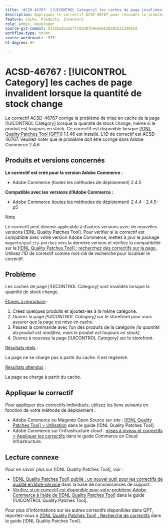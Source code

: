 ```yaml
---
title: 'ACSD-46767: [!UICONTROL Category] les caches de page invalident lorsque la quantité de stock change'
description: Appliquez le correctif ACSD-46767 pour résoudre le problème Adobe Commerce où la page [!UICONTROL Category] est mise en cache invalide lorsque la quantité de stock change, même si le produit est toujours en stock.
feature: Cache, Products, Inventory
role: Admin, Developer
source-git-commit: d722ba5ba25ffc03d87b9eddeb2830353124055d
workflow-type: tm+mt
source-wordcount: '373'
ht-degree: 0%

---
```


# ACSD-46767 : [!UICONTROL Category] les caches de page invalident lorsque la quantité de stock change

Le correctif ACSD-46767 corrige le problème de mise en cache de la page [!UICONTROL Category] lorsque la quantité de stock change, même si le produit est toujours en stock. Ce correctif est disponible lorsque [[!DNL Quality Patches Tool (QPT)]](https://experienceleague.adobe.com/en/docs/commerce-knowledge-base/kb/announcements/commerce-announcements/magento-quality-patches-released-new-tool-to-self-serve-quality-patches) 1.1.46 est installé. L’ID de correctif est ACSD-46767. Veuillez noter que le problème doit être corrigé dans Adobe Commerce 2.4.6.

## Produits et versions concernés

**Le correctif est créé pour la version Adobe Commerce :**

* Adobe Commerce (toutes les méthodes de déploiement) 2.4.5

**Compatible avec les versions d’Adobe Commerce :**

* Adobe Commerce (toutes les méthodes de déploiement) 2.4.4 - 2.4.5-p5

>[!NOTE]
>
>Le correctif peut devenir applicable à d’autres versions avec de nouvelles versions [!DNL Quality Patches Tool]. Pour vérifier si le correctif est compatible avec votre version Adobe Commerce, mettez à jour le package `magento/quality-patches` vers la dernière version et vérifiez la compatibilité sur la [[!DNL Quality Patches Tool] : recherchez des correctifs sur la page ](https://experienceleague.adobe.com/tools/commerce-quality-patches/index.html). Utilisez l’ID de correctif comme mot-clé de recherche pour localiser le correctif.

## Problème

Les caches de page [!UICONTROL Category] sont invalidés lorsque la quantité de stock change.

<u>Étapes à reproduire</u> :

1. Créez quelques produits et ajoutez-les à la même catégorie.
1. Ouvrez la page *[!UICONTROL Category]* sur le storefront pour vous assurer que la page est mise en cache.
1. Passez la commande avec l’un des produits de la catégorie *(la quantité du produit est modifiée, mais le produit est toujours en stock)*.
1. Ouvrez à nouveau la page [!UICONTROL Category] sur le storefront.

<u>Résultats réels</u> :

La page ne se charge pas à partir du cache. Il est regénéré.

<u>Résultats attendus</u> :

La page se charge à partir du cache.

## Appliquer le correctif

Pour appliquer des correctifs individuels, utilisez les liens suivants en fonction de votre méthode de déploiement :

* Adobe Commerce ou Magento Open Source sur site : [[!DNL Quality Patches Tool] > Utilisation](https://experienceleague.adobe.com/docs/commerce-operations/tools/quality-patches-tool/usage.html) dans le guide [!DNL Quality Patches Tool].
* Adobe Commerce sur l’infrastructure cloud : [mises à niveau et correctifs > Appliquer les correctifs](https://experienceleague.adobe.com/docs/commerce-cloud-service/user-guide/develop/upgrade/apply-patches.html) dans le guide Commerce on Cloud Infrastructure.

## Lecture connexe

Pour en savoir plus sur [!DNL Quality Patches Tool], voir :

* [[!DNL Quality Patches Tool] publié : un nouvel outil pour les correctifs de qualité en libre-service](https://experienceleague.adobe.com/en/docs/commerce-knowledge-base/kb/announcements/commerce-announcements/magento-quality-patches-released-new-tool-to-self-serve-quality-patches) dans la base de connaissances de support.
* [Vérifiez si un correctif est disponible pour votre problème Adobe Commerce à l’aide de  [!DNL Quality Patches Tool]](/help/tools/quality-patches-tool/patches-available-in-qpt/check-patch-for-magento-issue-with-magento-quality-patches.md) dans le guide [!UICONTROL Quality Patches Tool].


Pour plus d&#39;informations sur les autres correctifs disponibles dans QPT, reportez-vous à [[!DNL Quality Patches Tool] : Recherche de correctifs](https://experienceleague.adobe.com/tools/commerce-quality-patches/index.html) dans le guide [!DNL Quality Patches Tool].
